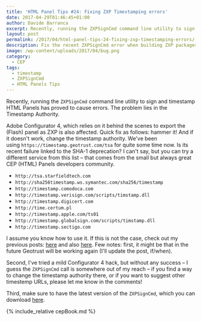 ```yaml
---
title: 'HTML Panel Tips #24: Fixing ZXP Timestamping errors'
date: 2017-04-29T01:46:45+01:00
author: Davide Barranca
excerpt: Recently, running the ZXPSignCmd command line utility to sign and timestamp HTML Panels has proved to cause errors – also for users of Adobe Configurator 4, which relies on it behind the scenes to export the (Flash) panel as ZXP. Quick fix as follows.
layout: post
permalink: /2017/04/html-panel-tips-24-fixing-zxp-timestamping-errors/
description: Fix the recent ZXPSignCmd error when building ZXP packages using a different timestamp authority
image: /wp-content/uploads/2017/04/bug.png
category:
  - CEP
tags:
  - timestamp
  - ZXPSignCmd
  - HTML Panels Tips
---
```


Recently, running the `ZXPSignCmd` command line utility to sign and timestamp HTML Panels has proved to cause errors. The problem lies in the Timestamp Authority.

Adobe Configurator 4, which relies on it behind the scenes to export the (Flash) panel as ZXP is also affected. Quick fix as follows: hammer it! And if it doesn't work, change the timestamp authority. We've been using `https://timestamp.geotrust.com/tsa` for quite some time now. Is its recent failure linked to the SHA-1 deprecation? I can't say, but you can try a different service from this list – that comes from the small but always great CEP (HTML) Panels developers community.

*   `http://tsa.starfieldtech.com`
*   `http://sha256timestamp.ws.symantec.com/sha256/timestamp`
*   `http://timestamp.comodoca.com`
*   `http://timestamp.verisign.com/scripts/timstamp.dll`
*   `http://timestamp.digicert.com`
*   `http://time.certum.pl`
*   `http://timestamp.apple.com/ts01`
*   `http://timestamp.globalsign.com/scripts/timstamp.dll`
*   `http://timestamp.sectigo.com`

I assume you know how to use it. If this is not the case, check out my previous posts: [here](/2014/05/html-panels-tips-10-packaging-zxp-installers/) and also [here](/2014/08/html-panels-tips-13-automate-zxp-packaging-with-gulp-js/). Few notes: first, it might be that in the future Geotrust will be working again (I'll update the post, if/when).

Second, I've tried a mild Configurator 4 hack, but without any success – I guess the `ZXPSignCmd` call is somewhere out of my reach – if you find a way to change the timestamp authority there, or if you want to suggest other timestemp URLs, please let me know in the comments!

Third, make sure to have the latest version of the `ZXPSignCmd`, which you can download [here](https://github.com/Adobe-CEP/CEP-Resources/tree/master/ZXPSignCMD).

{% include_relative cepBook.md %}
